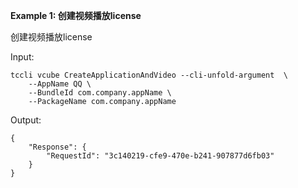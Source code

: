 **Example 1: 创建视频播放license**

创建视频播放license

Input: 

```
tccli vcube CreateApplicationAndVideo --cli-unfold-argument  \
    --AppName QQ \
    --BundleId com.company.appName \
    --PackageName com.company.appName
```

Output: 
```
{
    "Response": {
        "RequestId": "3c140219-cfe9-470e-b241-907877d6fb03"
    }
}
```

